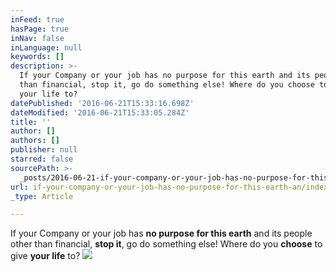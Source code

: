 ```yaml
---
inFeed: true
hasPage: true
inNav: false
inLanguage: null
keywords: []
description: >-
  If your Company or your job has no purpose for this earth and its people other
  than financial, stop it, go do something else! Where do you choose to give
  your life to?
datePublished: '2016-06-21T15:33:16.698Z'
dateModified: '2016-06-21T15:33:05.284Z'
title: ''
author: []
authors: []
publisher: null
starred: false
sourcePath: >-
  _posts/2016-06-21-if-your-company-or-your-job-has-no-purpose-for-this-earth-an.md
url: if-your-company-or-your-job-has-no-purpose-for-this-earth-an/index.html
_type: Article

---
```

If your Company or your job has **no purpose for this earth** and its people other than financial, **stop it**, go do something else! Where do you **choose** to give **your life** to?
![](https://the-grid-user-content.s3-us-west-2.amazonaws.com/b88284ce-bf88-43fa-bd21-766aff8d839e.jpg)